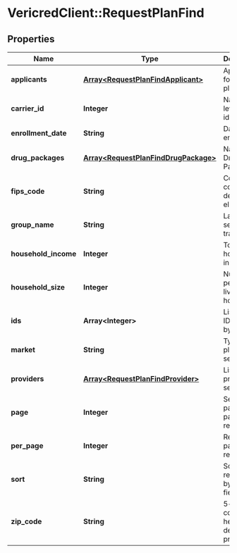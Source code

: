 # VericredClient::RequestPlanFind

## Properties
Name | Type | Description | Notes
------------ | ------------- | ------------- | -------------
**applicants** | [**Array&lt;RequestPlanFindApplicant&gt;**](RequestPlanFindApplicant.md) | Applicants for desired plans. | [optional] 
**carrier_id** | **Integer** | National-level carrier id | [optional] 
**enrollment_date** | **String** | Date of enrollment | [optional] 
**drug_packages** | [**Array&lt;RequestPlanFindDrugPackage&gt;**](RequestPlanFindDrugPackage.md) | National Drug Code Package Id | [optional] 
**fips_code** | **String** | County code to determine eligibility | [optional] 
**group_name** | **String** | Label for search tracking | [optional] 
**household_income** | **Integer** | Total household income. | [optional] 
**household_size** | **Integer** | Number of people living in household. | [optional] 
**ids** | **Array&lt;Integer&gt;** | List of plan IDs to filter by | [optional] 
**market** | **String** | Type of plan to search for. | [optional] 
**providers** | [**Array&lt;RequestPlanFindProvider&gt;**](RequestPlanFindProvider.md) | List of providers to search for. | [optional] 
**page** | **Integer** | Selected page of paginated response. | [optional] 
**per_page** | **Integer** | Results per page of response. | [optional] 
**sort** | **String** | Sort responses by plan field. | [optional] 
**zip_code** | **String** | 5-digit zip code - this helps determine pricing. | [optional] 


